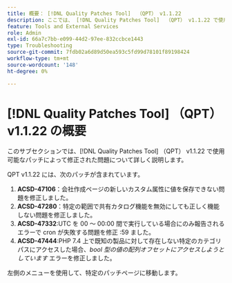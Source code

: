 ```yaml
---
title: 概要： [!DNL Quality Patches Tool]  （QPT） v1.1.22
description: ここでは、 [!DNL Quality Patches Tool]  （QPT） v1.1.22 で使用可能なパッチによって修正された問題について詳しく説明します。
feature: Tools and External Services
role: Admin
exl-id: 66a7c7bb-e099-44d2-97ee-832ccbce1443
type: Troubleshooting
source-git-commit: 7fdb02a6d89d50ea593c5fd99d78101f89198424
workflow-type: tm+mt
source-wordcount: '148'
ht-degree: 0%

---
```


# [!DNL Quality Patches Tool] （QPT） v1.1.22 の概要

このサブセクションでは、[!DNL Quality Patches Tool] （QPT） v1.1.22 で使用可能なパッチによって修正された問題について詳しく説明します。

QPT v1.1.22 には、次のパッチが含まれています。

1. **ACSD-47106**：会社作成ページの新しいカスタム属性に値を保存できない問題を修正しました。
1. **ACSD-47280**：特定の範囲で共有カタログ機能を無効にしても正しく機能しない問題を修正しました。
1. **ACSD-47332**:UTC を 00 ～ 00:00 間で実行している場合にのみ報告されるエラーで cron が失敗する問題を修正 :59 ました。
1. **ACSD-47444**:PHP 7.4 上で既知の製品に対して存在しない特定のカテゴリパスにアクセスした場合、_bool 型の値の配列オフセットにアクセスしようとしています_ エラーを修正しました。

左側のメニューを使用して、特定のパッチページに移動します。
